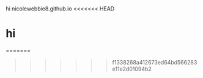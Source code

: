 #
hi
 nicolewebbie8.github.io
<<<<<<< HEAD


<!DOCTYPE html>
<html>
<body>
<h1> hi </h1>
</body>
</html>
=======
 
>>>>>>> f1338268a412673ed64bd566283e11e2d01094b2

